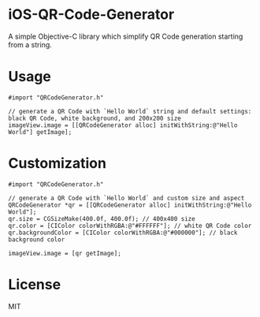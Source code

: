 # iOS-QR-Code-Generator
A simple Objective-C library which simplify QR Code generation starting from a string.

# Usage
``` objc
#import "QRCodeGenerator.h"

// generate a QR Code with `Hello World` string and default settings: black QR Code, white background, and 200x200 size
imageView.image = [[QRCodeGenerator alloc] initWithString:@"Hello World"] getImage];
```

# Customization
``` objc
#import "QRCodeGenerator.h"

// generate a QR Code with `Hello World` and custom size and aspect
QRCodeGenerator *qr = [[QRCodeGenerator alloc] initWithString:@"Hello World"];
qr.size = CGSizeMake(400.0f, 400.0f); // 400x400 size
qr.color = [CIColor colorWithRGBA:@"#FFFFFF"]; // white QR Code color
qr.backgroundColor = [CIColor colorWithRGBA:@"#000000"]; // black background color

imageView.image = [qr getImage];
```

# License
MIT
